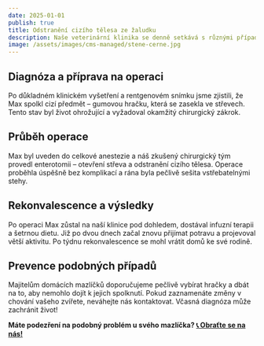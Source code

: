```yaml
---
date: 2025-01-01
publish: true
title: Odstranění cizího tělesa ze žaludku
description: Naše veterinární klinika se denně setkává s různými případy, ale příběh labradora Maxe nás obzvlášť zaujal. Max byl přivezen svými majiteli s podezřením na zažívací potíže. Měl ztrátu chuti k jídlu, zvracel a byl viditelně unavený.
image: /assets/images/cms-managed/stene-cerne.jpg
---
```

## Diagnóza a příprava na operaci

Po důkladném klinickém vyšetření a rentgenovém snímku jsme zjistili, že Max spolkl cizí předmět – gumovou hračku, která se zasekla ve střevech. Tento stav byl život ohrožující a vyžadoval okamžitý chirurgický zákrok.

## Průběh operace

Max byl uveden do celkové anestezie a náš zkušený chirurgický tým provedl enterotomii – otevření střeva a odstranění cizího tělesa. Operace proběhla úspěšně bez komplikací a rána byla pečlivě sešita vstřebatelnými stehy.

## Rekonvalescence a výsledky

Po operaci Max zůstal na naší klinice pod dohledem, dostával infuzní terapii a šetrnou dietu. Již po dvou dnech začal znovu přijímat potravu a projevoval větší aktivitu. Po týdnu rekonvalescence se mohl vrátit domů ke své rodině.

## Prevence podobných případů

Majitelům domácích mazlíčků doporučujeme pečlivě vybírat hračky a dbát na to, aby nemohlo dojít k jejich spolknutí. Pokud zaznamenáte změny v chování vašeho zvířete, neváhejte nás kontaktovat. Včasná diagnóza může zachránit život!

**Máte podezření na podobný problém u svého mazlíčka? [📞 Obraťte se na nás!](/kontakty/)**

